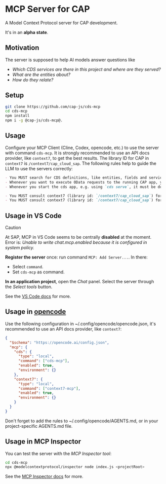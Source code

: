 # MCP Server for CAP

A Model Context Protocol server for CAP development.

It's in an **alpha state**.

## Motivation

The server is supposed to help AI models answer questions like

- _Which CDS services are there in this project and where are they served?_
- _What are the entities about?_
- _How do they relate?_

## Setup

```sh
git clone https://github.com/cap-js/cds-mcp
cd cds-mcp
npm install
npm i -g @cap-js/cds-mcp@.
```

## Usage

Configure your MCP Client (Cline, Codex, opencode, etc.) to use the server with command `cds-mcp`.
It is strongly recommended to use an API docs provider, like `context7`, to get the best results.
The library ID for CAP in `context7` is `/context7/cap_cloud_sap`.
The following rules help to guide the LLM to use the servers correctly:

```markdown
- You MUST search for CDS definitions, like entities, fields and services with the MCP server `cds`, only if it fails you MAY read \*.cds files in the project.
- Whenever you want to execute OData requests to the running CAP app, you must first search the cds definition `search_cds_definition` to retrieve the service entity (not the db entity), which contains info about the endpoint
- Whenever you start the cds app, e.g. using `cds serve`, it must be done in the background and afterwards you must check that it runs.

- You MUST consult context7 (library id: `/context7/cap_cloud_sap`) for documentation and guidance EVERY TIME you modify CDS models. Do NOT propose, suggest or make any CDS changes without first checking context7.
- You MUST consult context7 (library id: `/context7/cap_cloud_sap`) for documentation and guidance EVERY TIME you use APIs from SAP Cloud Application Programming Model (CAP). Do NOT propose, suggest or make any CDS changes without first checking context7.
```

## Usage in VS Code

> [!CAUTION]
> At SAP, MCP in VS Code seems to be centrally **disabled** at the moment.
> Error is: _Unable to write chat.mcp.enabled because it is configured in system policy._

**Register the server** once: run command `MCP: Add Server...`. In there:

- Select `command`.
- Set `cds-mcp` as command.

**In an application project**, open the _Chat_ panel.
Select the server through the _Select tools_ button.

See the [VS Code docs](https://code.visualstudio.com/docs/copilot/chat/mcp-servers) for more.

## Usage in [opencode](https://github.com/sst/opencode)

Use the following configuration in ~/.config/opencode/opencode.json, it's recommended to use an API docs provider, like `context7`:

```json
{
  "$schema": "https://opencode.ai/config.json",
  "mcp": {
    "cds": {
      "type": "local",
      "command": ["cds-mcp"],
      "enabled": true,
      "environment": {}
    },
    "context7": {
      "type": "local",
      "command": ["context7-mcp"],
      "enabled": true,
      "environment": {}
    }
  }
}
```

Don't forget to add the rules to ~/.config/opencode/AGENTS.md, or in your project-specific AGENTS.md file.

## Usage in MCP Inspector

You can test the server with the _MCP Inspector tool_:

```sh
cd cds-mcp
npx @modelcontextprotocol/inspector node index.js <projectRoot>
```

See the [MCP Inspector docs](https://modelcontextprotocol.io/docs/tools/inspector) for more.
